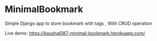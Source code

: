 # MinimalBookmark
Simple Django app to store bookmark with tags , With CRUD operation

Live demo: https://kaushal087-minimal-bookmark.herokuapp.com/
